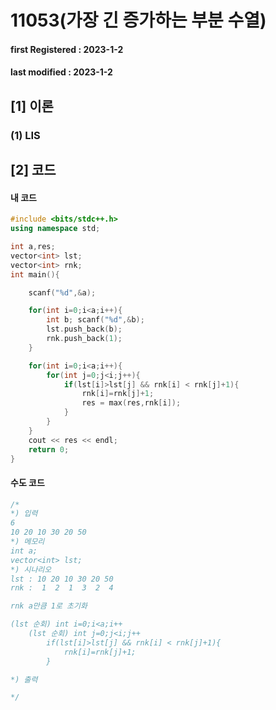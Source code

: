 # 11053(가장 긴 증가하는 부분 수열)

#### **first Registered : 2023-1-2**

#### last modified : **2023-1-2**

## \[1] 이론

### (1) LIS

## \[2] 코드

#### 내 코드

```cpp
#include <bits/stdc++.h>
using namespace std;

int a,res;
vector<int> lst;
vector<int> rnk;
int main(){

    scanf("%d",&a);

    for(int i=0;i<a;i++){
        int b; scanf("%d",&b);
        lst.push_back(b);
        rnk.push_back(1);
    }

    for(int i=0;i<a;i++){
        for(int j=0;j<i;j++){
            if(lst[i]>lst[j] && rnk[i] < rnk[j]+1){
                rnk[i]=rnk[j]+1;
                res = max(res,rnk[i]);
            }
        }
    }
    cout << res << endl;
    return 0;
}
```

#### 수도 코드

```cpp
/*
*) 입력
6
10 20 10 30 20 50
*) 메모리
int a;
vector<int> lst;
*) 시나리오
lst : 10 20 10 30 20 50
rnk :  1  2  1  3  2  4

rnk a만큼 1로 초기화

(lst 순회) int i=0;i<a;i++
    (lst 순회) int j=0;j<i;j++
        if(lst[i]>lst[j] && rnk[i] < rnk[j]+1){
            rnk[i]=rnk[j]+1;
        }

*) 출력

*/
```
